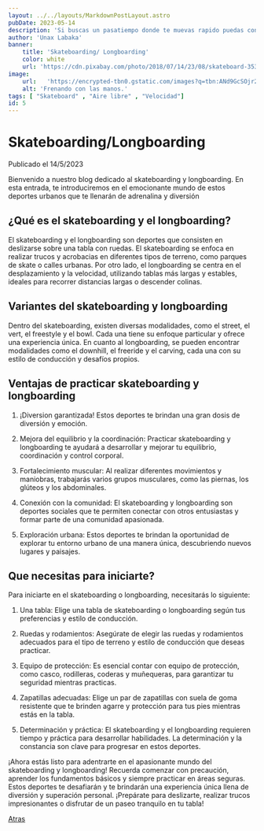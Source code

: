 ```yaml
---
layout: ../../layouts/MarkdownPostLayout.astro
pubDate: 2023-05-14
description: 'Si buscas un pasatiempo donde te muevas rapido puedas conocer sitios de tu ciudad/pueblo y donde puedes aprender trucos impresionantes el skateboarding es para ti!.'
author: 'Unax Labaka'
banner: 
    title: 'Skateboarding/ Longboarding'
    color: white
    url: 'https://cdn.pixabay.com/photo/2018/07/14/23/08/skateboard-3538632_1280.jpg'
image:
    url:   'https://encrypted-tbn0.gstatic.com/images?q=tbn:ANd9GcSOjr2sNtM18YnxnmBvQ6li4WJgMoFrGB7SvoRzI1H6E_Iae2sXN7Ja7xk9fai5QVZU03Y&usqp=CAU'
    alt: 'Frenando con las manos.'
tags: [ "Skateboard" , "Aire libre" , "Velocidad"]
id: 5
---
```

# Skateboarding/Longboarding

Publicado el 14/5/2023

 Bienvenido a nuestro blog dedicado al skateboarding y longboarding. En esta entrada, te introduciremos en el emocionante mundo de estos deportes urbanos que te llenarán de adrenalina y diversión

## ¿Qué es el skateboarding y el longboarding?

El skateboarding y el longboarding son deportes que consisten en deslizarse sobre una tabla con ruedas. El skateboarding se enfoca en realizar trucos y acrobacias en diferentes tipos de terreno, como parques de skate o calles urbanas. Por otro lado, el longboarding se centra en el desplazamiento y la velocidad, utilizando tablas más largas y estables, ideales para recorrer distancias largas o descender colinas.


## Variantes del skateboarding y longboarding

Dentro del skateboarding, existen diversas modalidades, como el street, el vert, el freestyle y el bowl. Cada una tiene su enfoque particular y ofrece una experiencia única. En cuanto al longboarding, se pueden encontrar modalidades como el downhill, el freeride y el carving, cada una con su estilo de conducción y desafíos propios.


## Ventajas de practicar skateboarding y longboarding

1. ¡Diversion garantizada!
    Estos deportes te brindan una gran dosis de diversión y emoción.
    
2. Mejora del equilibrio y la coordinación:
    Practicar skateboarding y longboarding te ayudará a desarrollar y mejorar tu equilibrio, coordinación y control corporal.
 
 3. Fortalecimiento muscular:
     Al realizar diferentes movimientos y maniobras, trabajarás varios grupos musculares, como las piernas, los glúteos y los abdominales.
   
 4. Conexión con la comunidad:
     El skateboarding y longboarding son deportes sociales que te permiten conectar con otros entusiastas y formar parte de una comunidad apasionada.

 5. Exploración urbana:
     Estos deportes te brindan la oportunidad de explorar tu entorno urbano de una manera única, descubriendo nuevos lugares y paisajes.

## Que necesitas para iniciarte?
 
Para iniciarte en el skateboarding o longboarding, necesitarás lo siguiente:

1. Una tabla: 
 Elige una tabla de skateboarding o longboarding según tus preferencias y estilo de conducción.

2. Ruedas y rodamientos:
 Asegúrate de elegir las ruedas y rodamientos adecuados para el tipo de terreno y estilo de conducción que deseas practicar.

3. Equipo de protección:
 Es esencial contar con equipo de protección, como casco, rodilleras, coderas y muñequeras, para garantizar tu seguridad mientras practicas.

4. Zapatillas adecuadas:
 Elige un par de zapatillas con suela de goma resistente que te brinden agarre y protección para tus pies mientras estás en la tabla.

5. Determinación y práctica:
 El skateboarding y el longboarding requieren tiempo y práctica para desarrollar habilidades. La determinación y la constancia son clave para progresar en estos deportes.


¡Ahora estás listo para adentrarte en el apasionante mundo del skateboarding y longboarding! Recuerda comenzar con precaución, aprender los fundamentos básicos y siempre practicar en áreas seguras. Estos deportes te desafiarán y te brindarán una experiencia única llena de diversión y superación personal. ¡Prepárate para deslizarte, realizar trucos impresionantes o disfrutar de un paseo tranquilo en tu tabla!


 [Atras](../../blog/)